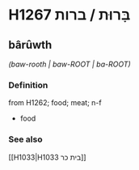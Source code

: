 # H1267 בָּרוּת / ברות

## bârûwth

_(baw-rooth | baw-ROOT | ba-ROOT)_

### Definition

from H1262; food; meat; n-f

- food

### See also

[[H1033|H1033 בית כר]]
